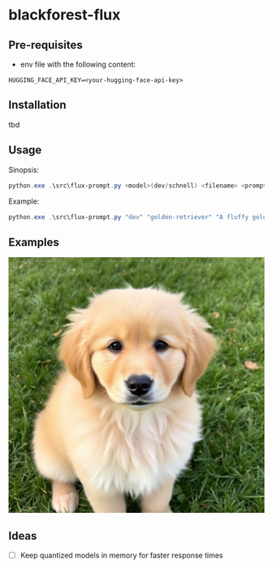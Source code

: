 # blackforest-flux

## Pre-requisites
- env file with the following content:
```env
HUGGING_FACE_API_KEY=<your-hugging-face-api-key>
```

## Installation
tbd

## Usage

Sinopsis:
```powershell
python.exe .\src\flux-prompt.py <model>(dev/schnell) <filename> <prompt>
```

Example:
```powershell
python.exe .\src\flux-prompt.py "dev" "golden-retriever" "A fluffy golden retriever"
```

## Examples
![Fluffy Golden Retriever](images/golden-retriever.png)

## Ideas
- [ ] Keep quantized models in memory for faster response times

